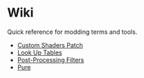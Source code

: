 # Wiki

Quick reference for modding terms and tools.

- [Custom Shaders Patch](./csp.md)
- [Look Up Tables](./lut.md)
- [Post-Processing Filters](./ppfilter.md)
- [Pure](./pure.md)
